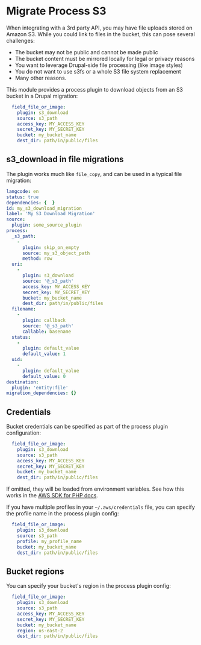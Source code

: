 # Migrate Process S3

When integrating with a 3rd party API, you may have file uploads stored on Amazon S3. While you could link to files in the bucket, this can pose several challenges:

* The bucket may not be public and cannot be made public
* The bucket content must be mirrored locally for legal or privacy reasons
* You want to leverage Drupal-side file processing (like image styles)
* You do not want to use s3fs or a whole S3 file system replacement
* Many other reasons.

This module provides a process plugin to download objects from an S3 bucket in a Drupal migration:

```yaml
  field_file_or_image:
    plugin: s3_download
    source: s3_path
    access_key: MY_ACCESS_KEY
    secret_key: MY_SECRET_KEY
    bucket: my_bucket_name
    dest_dir: path/in/public/files
```

## s3_download in file migrations

The plugin works much like `file_copy`, and can be used in a typical file migration:

```yaml
langcode: en
status: true
dependencies: {  }
id: my_s3_download_migration
label: 'My S3 Download Migration'
source:
  plugin: some_source_plugin
process:
  _s3_path:
    -
      plugin: skip_on_empty
      source: my_s3_object_path
      method: row
  uri:
    -
      plugin: s3_download
      source: '@_s3_path'
      access_key: MY_ACCESS_KEY
      secret_key: MY_SECRET_KEY
      bucket: my_bucket_name
      dest_dir: path/in/public/files
  filename:
    -
      plugin: callback
      source: '@_s3_path'
      callable: basename
  status:
    -
      plugin: default_value
      default_value: 1
  uid:
    -
      plugin: default_value
      default_value: 0
destination:
  plugin: 'entity:file'
migration_dependencies: {}
```

## Credentials

Bucket credentials can be specified as part of the process plugin configuration:

```yaml
  field_file_or_image:
    plugin: s3_download
    source: s3_path
    access_key: MY_ACCESS_KEY
    secret_key: MY_SECRET_KEY
    bucket: my_bucket_name
    dest_dir: path/in/public/files
```

If omitted, they will be loaded from environment variables. See how this works in the [AWS SDK for PHP docs](https://docs.aws.amazon.com/sdk-for-php/v3/developer-guide/guide_credentials.html).

If you have multiple profiles in your `~/.aws/credentials` file, you can specify the profile name in the process plugin config:

```yaml
  field_file_or_image:
    plugin: s3_download
    source: s3_path
    profile: my_profile_name
    bucket: my_bucket_name
    dest_dir: path/in/public/files
```

## Bucket regions

You can specify your bucket's region in the process plugin config:

```yaml
  field_file_or_image:
    plugin: s3_download
    source: s3_path
    access_key: MY_ACCESS_KEY
    secret_key: MY_SECRET_KEY
    bucket: my_bucket_name
    region: us-east-2
    dest_dir: path/in/public/files
```
